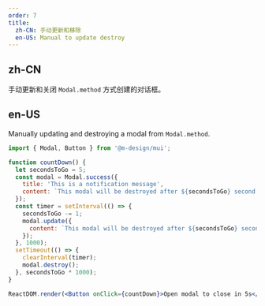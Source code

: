 ```yaml
---
order: 7
title:
  zh-CN: 手动更新和移除
  en-US: Manual to update destroy
---
```


## zh-CN

手动更新和关闭 `Modal.method` 方式创建的对话框。

## en-US

Manually updating and destroying a modal from `Modal.method`.

```jsx
import { Modal, Button } from '@m-design/mui';

function countDown() {
  let secondsToGo = 5;
  const modal = Modal.success({
    title: 'This is a notification message',
    content: `This modal will be destroyed after ${secondsToGo} second.`,
  });
  const timer = setInterval(() => {
    secondsToGo -= 1;
    modal.update({
      content: `This modal will be destroyed after ${secondsToGo} second.`,
    });
  }, 1000);
  setTimeout(() => {
    clearInterval(timer);
    modal.destroy();
  }, secondsToGo * 1000);
}

ReactDOM.render(<Button onClick={countDown}>Open modal to close in 5s</Button>, mountNode);
```
